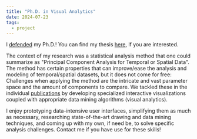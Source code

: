 ```yaml
---
title: "Ph.D. in Visual Analytics"
date: 2024-07-23
tags:
  - project
---
```


I [defended](https://www.cvast.tuwien.ac.at/news/2024-07/cheers-nikolaus-successful-phd-defense-and-new-adventures) my Ph.D.! You can find my thesis [here](/media/phd-thesis.pdf), if you are interested.

The context of my research was a statistical analysis method that one could summarize as "Principal Component Analysis for Temporal or Spatial Data". The method has certain properties that can improve/ease the analysis and modeling of temporal/spatial datasets, but it does not come for free: Challenges when applying the method are the intricate and vast parameter space and the amount of components to compare. We tackled these in the individual [publications](/publications/) by developing specialized interactive visualizations coupled with appropriate data mining algorithms (visual analytics).

I enjoy prototyping data-intensive user interfaces, simplifying them as much as necessary, researching state-of-the-art drawing and data mining techniques, and coming up with my own, if need be, to solve specific analysis challenges. Contact me if you have use for these skills!
